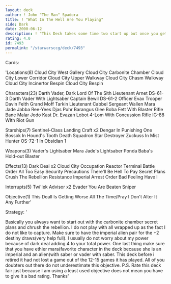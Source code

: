 ```yaml
---
layout: deck
author: ! John "The Man" Spadora
title: ! "What In The Hell Are You Playing"
side: Dark
date: 2000-06-12
description: ! "This Deck takes some time two start up but once you get the objective flipped you can make your opponent lose as little as 15 force a turn."
rating: 4.0
id: 7493
permalink: "/starwarsccg/deck/7493"
---
```

Cards: 

'Locations(8)
Cloud City West Gallery
Cloud City Carbonite Chamber
Cloud City Lower Corridor
Cloud City Upper Walkway
Cloud City Chasm Walkway
Cloud City Incinertor
Bespin Cloud City
Bespin

Characters(23)
Darth Vader, Dark Lord Of The Sith
Lieutenant Arnet
DS-61-3
Darth Vader With Lightsaber
Captain Bewil
DS-61-2
Officer Evax
Trooper Davin Felth
Grand Moff Tarkin
Lieutenant Cabbel
Sergeant Wallen
Mara Jade
Jabba
Ree-Yees
Djas Puhr
Barangus Glee
Boba Fett With Blaster Rifle
Bane Malar
Jodo Kast
Dr. Evazan
Lobot
4-Lom With Concussion Rifle
IG-88 WIth Riot Gun

Starships(7)
Sentinel-Class Landing Craft x2
Dengar In Punishing One
Bossok In Hound's Tooth
Death Squadron Star Destroyer
Zuckuss In Mist Hunter
OS-72-1 In Obsidian 1

Weapons(3)
Vader's Lightsaber
Mara Jade's Lightsaber
Ponda Baba's Hold-out Blaster

Effects(13)
Dark Deal x2
Cloud City Occupation
Reactor Terminal
Battle Order
All Too Easy
Security Precautions
There'll Be Hell To Pay
Secret Plans
Crush The Rebellion
Resistance
Imperial Arrest Order
Bad Feeling Have I

Interrupts(5)
Twi'lek Advisor x2
Evader
You Are Beaten
Sniper

Objective(1)
This Deall Is Getting Worse All The Time/Pray I Don't Alter It Any Further'

Strategy: '

Basically you always want to start out with the carbonite chamber secret plans and chrush the rebellion. I do not play with all wrapped up as the fact I do not like to capture. Make sure to have the imperial alien pair for the +2 destiny draws(very help full). I usually do not worry about my power because of dark deal adding 4 to your total power. One last thing make sure that you have ethier mara(favorite character in the deck because she is an imperial and an alien)with saber or vader with saber. This deck before i retired it had not lost a game out of the 12-15 games it has played. All of you doubters out there do not underestimate this objective. P.S. Rate this deck fair just because I am using a least used objective does not mean you have to give it a bad rating. Thanks'
